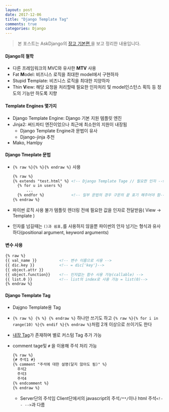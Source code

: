 ```yaml
---
layout: post
date: 2017-12-06
title: "Django Template Tag"
comments: true
categories: Django
---
```


> 본 포스트는 AskDjango의  [장고 기본편 ](https://nomade.kr/vod/django)을 보고 정리한 내용입니다.

#### Django의 철학

- 다른 프레임워크의 MVC와 유사한 **MTV** 사용
- Fat **M**odel: 비즈니스 로직을 최대한 model에서 구현하자
- Stupid **T**emplate:  비즈니스 로직을 최대한 지양하자
- Thin **V**iew: 해당 요청을 처리할때 필요한 인자처리 및 model인스턴스 획득 등 정도의 기능만 하도록 지향



#### Template Engines 몇가지

- Django Template Engine: Django 기본 지원 템플릿 엔진
- Jinja2: 써드파티 엔진이었으나 최근에 최소한의 지원이 내장됨
  - Django Template Engine과 문법이 유사
  - Django-jinja 추천
- Mako, Hamlpy



#### Django Tmeplate 문법

- `{% raw %}{% %}{% endraw %}` 사용

  ```html
  {% raw %}
  {% extends "test.html" %}	<!-- Django Template Tage // 필요한 인자 -->
  	{% for u in users %}
  		...
  	{% endfor %}			<!-- 일부 문법의 경우 구문의 끝 표기 해주어야 함-->
  {% endraw %}
  ```

- 파이썬 로직 사용 불가 템플릿 렌더링 전에 필요한 값을 인자로 전달받음( View -> Template )

- 인자를 넘길때는 `()과 쉼표,`를 사용하지 않을뿐 파이썬의 안자 넘기는 형식과 유사하다(positional argument, keyword arguments)



#### 변수 사용

```html
{% raw %}
{{ val_name }}			<!-- 변수 이름으로 사용 -->
{{ dic.key }}			<!-- = dic['key'}-->
{{ object.attr }}
{{ object.function}}	<!-- 인자없는 함수 사용 가능(callable) -->
{{ list.0 }}			<!-- list의 index로 사용 가능 = list(0)-->
{% endraw %}
```



#### Django Template Tag

- Dajgno Template용 Tag

- `{% raw %} {% %} {% endraw %}` 하나만 쓰기도 하고 `{% raw %}{% for i in range(10) %}{% endif %}{% endraw %}`처럼 2개 이상으로 쓰이기도 한다

- [내장 Tag](https://docs.djangoproject.com/ko/1.11/ref/templates/builtins/)가 존재하며 별로 커스텀 Tag 추가 가능

- comment tage및 `#` 을 이용해 주석 처리 가능

  ```html
  {% raw %}
  {# 주석1 #}
  {% comment "주석에 대한 설명(달지 않아도 됨)" %}
  	주석2
  	주석3
  	주석4
  {% endcomment %}
  {% endraw %}
  ```

  - Server단의 주석임 Client단에서의 javascript의 주석`/**/`이나 html 주석`<!-- -->`과 다름

